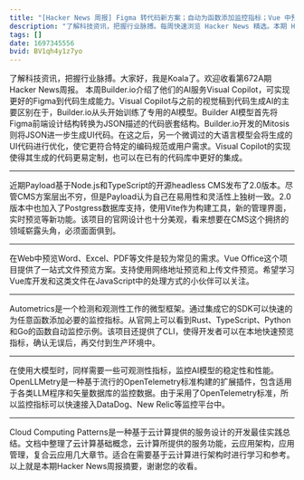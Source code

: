 ```yaml
---
title: "[Hacker News 周报] Figma 转代码新方案；自动为函数添加监控指标；Vue 中预览文件"
description: "了解科技资讯，把握行业脉搏。每周快速浏览 Hacker News 精选。本期 Hacker Newsletter 地址：http://www.daemonology.net/hn-daily/"
tags: []
date: 1697345556
bvid: BV1qh4y1z7yo
---
```

了解科技资讯，把握行业脉搏。大家好，我是Koala了。欢迎收看第672A期Hacker News周报。
本周Builder.io介绍了他们的AI服务Visual Copilot，可实现更好的Figma到代码生成能力。Visual Copilot与之前的视觉稿到代码生成AI的主要区别在于，Builder.io从头开始训练了专用的AI模型。Builder AI模型首先将Figma前端设计结构转换为JSON描述的代码嵌套结构。Builder.io开发的Mitosis则将JSON进一步生成UI代码。在这之后，另一个微调过的大语言模型会将生成的UI代码进行优化，使它更符合特定的编码规范或用户需求。Visual Copilot的实现使得其生成的代码更易定制，也可以在已有的代码库中更好的集成。

---

近期Payload基于Node.js和TypeScript的开源headless CMS发布了2.0版本。尽管CMS方案层出不穷，但是Payload认为自己在易用性和灵活性上独树一致。2.0版本中也加入了Postgress数据库支持，使用Vite作为构建工具，新的管理界面，实时预览等新功能。该项目的官网设计也十分美观，看来想要在CMS这个拥挤的领域崭露头角，必须面面俱到。

---

在Web中预览Word、Excel、PDF等文件是较为常见的需求。Vue Office这个项目提供了一站式文件预览方案。支持使用网络地址预览和上传文件预览。希望学习Vue库开发和这类文件在JavaScript中的处理方式的小伙伴可以关注。

---

Autometrics是一个检测和观测性工作的微型框架。通过集成它的SDK可以快速的为任意函数添加必要的监控指标。从官网上可以看到Rust、TypeScript、Python和Go的函数自动监控示例。该项目还提供了CLI，使得开发者可以在本地快速预览指标，确认无误后，再交付到生产环境中。

---

在使用大模型时，同样需要一些可观测性指标，监控AI模型的稳定性和性能。OpenLLMetry是一种基于流行的OpenTelemetry标准构建的扩展插件，包含适用于各类LLM程序和矢量数据库的监控数据。由于采用了OpenTelemetry标准，所以监控指标可以快速接入DataDog、New Relic等监控平台中。

---

Cloud Computing Patterns是一种基于云计算提供的服务设计的开发最佳实践总结。文档中整理了云计算基础概念，云计算所提供的服务功能，云应用架构，应用管理，复合云应用几大章节。适合在需要基于云计算进行架构时进行学习和参考。
以上就是本期Hacker News周报摘要，谢谢您的收看。


